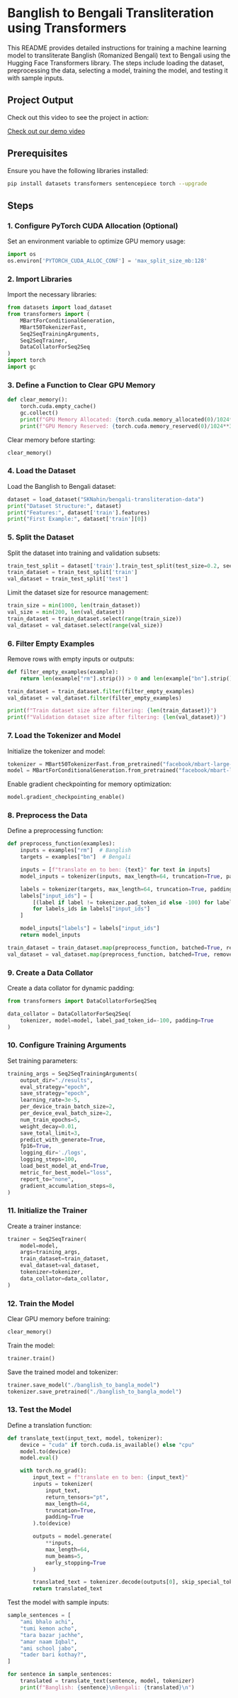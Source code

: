 # Banglish to Bengali Transliteration using Transformers

This README provides detailed instructions for training a machine learning model to transliterate Banglish (Romanized Bengali) text to Bengali using the Hugging Face Transformers library. The steps include loading the dataset, preprocessing the data, selecting a model, training the model, and testing it with sample inputs.

## Project Output

Check out this video to see the project in action:

[Check out our demo video](https://www.youtube.com/watch?v=_e2Zw_VVpAA)



## Prerequisites

Ensure you have the following libraries installed:

```bash
pip install datasets transformers sentencepiece torch --upgrade
```

## Steps

### 1. Configure PyTorch CUDA Allocation (Optional)

Set an environment variable to optimize GPU memory usage:

```python
import os
os.environ['PYTORCH_CUDA_ALLOC_CONF'] = 'max_split_size_mb:128'
```

### 2. Import Libraries

Import the necessary libraries:

```python
from datasets import load_dataset
from transformers import (
    MBartForConditionalGeneration,
    MBart50TokenizerFast,
    Seq2SeqTrainingArguments,
    Seq2SeqTrainer,
    DataCollatorForSeq2Seq
)
import torch
import gc
```

### 3. Define a Function to Clear GPU Memory

```python
def clear_memory():
    torch.cuda.empty_cache()
    gc.collect()
    print(f"GPU Memory Allocated: {torch.cuda.memory_allocated(0)/1024**3:.2f} GB")
    print(f"GPU Memory Reserved: {torch.cuda.memory_reserved(0)/1024**3:.2f} GB")
```

Clear memory before starting:

```python
clear_memory()
```

### 4. Load the Dataset

Load the Banglish to Bengali dataset:

```python
dataset = load_dataset("SKNahin/bengali-transliteration-data")
print("Dataset Structure:", dataset)
print("Features:", dataset['train'].features)
print("First Example:", dataset['train'][0])
```

### 5. Split the Dataset

Split the dataset into training and validation subsets:

```python
train_test_split = dataset['train'].train_test_split(test_size=0.2, seed=42)
train_dataset = train_test_split['train']
val_dataset = train_test_split['test']
```

Limit the dataset size for resource management:

```python
train_size = min(1000, len(train_dataset))
val_size = min(200, len(val_dataset))
train_dataset = train_dataset.select(range(train_size))
val_dataset = val_dataset.select(range(val_size))
```

### 6. Filter Empty Examples

Remove rows with empty inputs or outputs:

```python
def filter_empty_examples(example):
    return len(example["rm"].strip()) > 0 and len(example["bn"].strip()) > 0

train_dataset = train_dataset.filter(filter_empty_examples)
val_dataset = val_dataset.filter(filter_empty_examples)

print(f"Train dataset size after filtering: {len(train_dataset)}")
print(f"Validation dataset size after filtering: {len(val_dataset)}")
```

### 7. Load the Tokenizer and Model

Initialize the tokenizer and model:

```python
tokenizer = MBart50TokenizerFast.from_pretrained("facebook/mbart-large-50-many-to-many-mmt")
model = MBartForConditionalGeneration.from_pretrained("facebook/mbart-large-50-many-to-many-mmt")
```

Enable gradient checkpointing for memory optimization:

```python
model.gradient_checkpointing_enable()
```

### 8. Preprocess the Data

Define a preprocessing function:

```python
def preprocess_function(examples):
    inputs = examples["rm"]  # Banglish
    targets = examples["bn"]  # Bengali

    inputs = [f"translate en to ben: {text}" for text in inputs]
    model_inputs = tokenizer(inputs, max_length=64, truncation=True, padding=True)

    labels = tokenizer(targets, max_length=64, truncation=True, padding=True)
    labels["input_ids"] = [
        [(label if label != tokenizer.pad_token_id else -100) for label in labels_ids]
        for labels_ids in labels["input_ids"]
    ]

    model_inputs["labels"] = labels["input_ids"]
    return model_inputs

train_dataset = train_dataset.map(preprocess_function, batched=True, remove_columns=["rm", "bn"])
val_dataset = val_dataset.map(preprocess_function, batched=True, remove_columns=["rm", "bn"])
```

### 9. Create a Data Collator

Create a data collator for dynamic padding:

```python
from transformers import DataCollatorForSeq2Seq

data_collator = DataCollatorForSeq2Seq(
    tokenizer, model=model, label_pad_token_id=-100, padding=True
)
```

### 10. Configure Training Arguments

Set training parameters:

```python
training_args = Seq2SeqTrainingArguments(
    output_dir="./results",
    eval_strategy="epoch",
    save_strategy="epoch",
    learning_rate=3e-5,
    per_device_train_batch_size=2,
    per_device_eval_batch_size=2,
    num_train_epochs=5,
    weight_decay=0.01,
    save_total_limit=3,
    predict_with_generate=True,
    fp16=True,
    logging_dir='./logs',
    logging_steps=100,
    load_best_model_at_end=True,
    metric_for_best_model="loss",
    report_to="none",
    gradient_accumulation_steps=8,
)
```

### 11. Initialize the Trainer

Create a trainer instance:

```python
trainer = Seq2SeqTrainer(
    model=model,
    args=training_args,
    train_dataset=train_dataset,
    eval_dataset=val_dataset,
    tokenizer=tokenizer,
    data_collator=data_collator,
)
```

### 12. Train the Model

Clear GPU memory before training:

```python
clear_memory()
```

Train the model:

```python
trainer.train()
```

Save the trained model and tokenizer:

```python
trainer.save_model("./banglish_to_bangla_model")
tokenizer.save_pretrained("./banglish_to_bangla_model")
```

### 13. Test the Model

Define a translation function:

```python
def translate_text(input_text, model, tokenizer):
    device = "cuda" if torch.cuda.is_available() else "cpu"
    model.to(device)
    model.eval()

    with torch.no_grad():
        input_text = f"translate en to ben: {input_text}"
        inputs = tokenizer(
            input_text,
            return_tensors="pt",
            max_length=64,
            truncation=True,
            padding=True
        ).to(device)

        outputs = model.generate(
            **inputs,
            max_length=64,
            num_beams=5,
            early_stopping=True
        )

        translated_text = tokenizer.decode(outputs[0], skip_special_tokens=True)
        return translated_text
```

Test the model with sample inputs:

```python
sample_sentences = [
    "ami bhalo achi",
    "tumi kemon acho",
    "tara bazar jachhe",
    "amar naam Iqbal",
    "ami school jabo",
    "tader bari kothay?",
]

for sentence in sample_sentences:
    translated = translate_text(sentence, model, tokenizer)
    print(f"Banglish: {sentence}\nBengali: {translated}\n")
